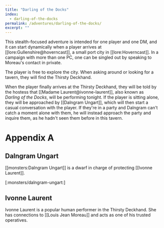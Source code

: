 ```yaml
---
title: "Darling of the Docks"
index:
  - darling-of-the-docks
permalink: /adventures/darling-of-the-docks/
excerpt: ""
---
```

This stealth-focused adventure is intended for one player and one DM, and it can start dynamically when a player arrives at [[lore:Gullenshire@hoverncast]], a small port city in [[lore:Hoverncast]]. In a campaign with more than one PC, one can be singled out by speaking to Moreau's contact in private. 

The player is free to explore the city. When asking around or looking for a tavern, they will find the Thirsty Deckhand.

When the player finally arrives at the Thirsty Deckhand, they will be told by the hostess that [[Madame Laurent@ivonne-laurent]], also known as *Darling of the Docks*, will be performing tonight. If the player is sitting alone, they will be approached by [[Dalngram Ungart]], which will then start a casual conversation with the player. If they're in a party and Dalngram can't catch a moment alone with them, he will instead approach the party and inquire them, as he hadn't seen them before in this tavern.

# Appendix A

## Dalngram Ungart
[[monsters:Dalngram Ungart]] is a dwarf in charge of protecting [[Ivonne Laurent]].

[:monsters/dalngram-ungart:]

## Ivonne Laurent
Ivonne Laurent is a popular human performer in the Thirsty Deckhand. She has connections to [[Louis Jean Moreau]] and acts as one of his trusted operatives.